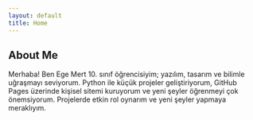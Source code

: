 ```yaml
---
layout: default
title: Home
---
```

## About Me
Merhaba! Ben Ege Mert 10. sınıf öğrencisiyim; yazılım, tasarım ve bilimle uğraşmayı seviyorum. Python ile küçük projeler geliştiriyorum, GitHub Pages üzerinde kişisel sitemi kuruyorum ve yeni şeyler öğrenmeyi çok önemsiyorum. Projelerde etkin rol oynarım ve yeni şeyler yapmaya meraklıyım.
